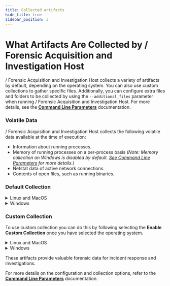 ```yaml
---
title: Collected artifacts
hide_title: true
sidebar_position: 3
---
```


# What Artifacts Are Collected by / Forensic Acquisition and Investigation Host

/ Forensic Acquisition and Investigation Host collects a variety of artifacts by default, depending on the operating system. You can also use custom collections to gather specific files. Additionally, you can configure extra files and folders to be collected by using the `--additional_files` parameter when running / Forensic Acquisition and Investigation Host. For more details, see the **[Command Line Parameters](cli)** documentation.

### Volatile Data

/ Forensic Acquisition and Investigation Host collects the following volatile data available at the time of execution:
- Information about running processes.
- Memory of running processes on a per-process basis *(Note: Memory collection on Windows is disabled by default. [See Command Line Parameters](cli) for more details.)*
- Netstat data of active network connections.
- Contents of open files, such as running binaries.

### Default Collection

<details>
  <summary>Linux and MacOS</summary>

/ Forensic Acquisition and Investigation Host collects the following artifacts on Linux and macOS, when available:

- `.bash_history`
- `.ssh/known_hosts`
- `/var/adm/wtmp`
- `/var/db/application_usage.sqlite`
- `/var/log`, `/private/var/log/`
- `/etc/passwd`, `/etc/group`, `/etc/hosts`, `/etc/hosts.allow`, `/etc/hosts.deny`, `/etc/httpd/logs/`
- `/root/.bash_history`
- `/System/Library/LaunchAgents`, `/System/Library/LaunchDaemons`, `/System/Library/StartupItems`
- `/Library/LaunchAgents`, `/Library/LaunchDaemons`, `/Library/Preferences/SystemConfiguration`, `/Library/Receipts/InstallHistory.plist`, `/Library/StartupItems`
- `/etc/rc.d`
- `/etc/utmp`
- `/var/run/utmp`, `/var/run/wtmp`
-  Web browser history from Google Chrome and Mozilla Firefox.

</details>


<details>
  <summary>Windows</summary>

/ Forensic Acquisition and Investigation Host collects the following artifacts on Windows, when available:

- Information about running processes and active network connections.
- File system artifacts including `$MFT`, `NTUSER.DAT`, and their associated log files.
- McAfee and security logs.
- Web browser history, cache, and cookies from Google Chrome, Mozilla Firefox, Opera, and Microsoft Edge.
- PowerShell history (`PSReadline\ConsoleHost_history.txt`).
- Application cache, prefetch data, event logs (`AppEvent.evt`, `SecEvent.evt`, `SysEvent.evt`).
- Task scheduler information (`SYSTEMROOT\Tasks`).
- Internet Information Services (IIS) logs (`inetpub\logs\LogFiles`).
- Windows system configuration files (`hosts`, `SAM`, `SECURITY`, `SOFTWARE`, `SYSTEM` logs).
- Windows startup programs and file history.
- System activity logs and setup logs.

</details>

### Custom Collection

To use custom collection you can do this by following selecting the **Enable Custom Collection** once you have selected the operating system.

<details>
  <summary>Linux and MacOS</summary>
  
Select the artifacts on Linux and macOS, when available:

- Shell History
- Program Execution
- Logs
- Webservers
- Hosts file
- SSH
- Users and Groups
- Misc
- Browsers
- Network connections
- Processes
- Open files

</details>

<details>
  <summary>Windows</summary>

Select the artifacts on Windows when available:

- Antivirus  
- Cloud Storage  
- Logs  
- Group Policy  
- Program Execution  
- Filesystem  
- LNK files and Jump lists  
- Messaging  
- Recycle Bin  
- Registry Hives  
- Remote Access  
- Scheduled Tasks  
- SRUM  
- SUM  
- WER  
- ThumbCache  
- WBEM  
- BITS  
- Browsers  
- Windows Search Index  
- Windows Timeline  
- Webservers  
- Hosts File  
- Java Cache  
- Network Connections  
- Processes  
- Open Files  

</details>


These artifacts provide valuable forensic data for incident response and investigations.

For more details on the configuration and collection options, refer to the **[Command Line Parameters](cli)** documentation.


